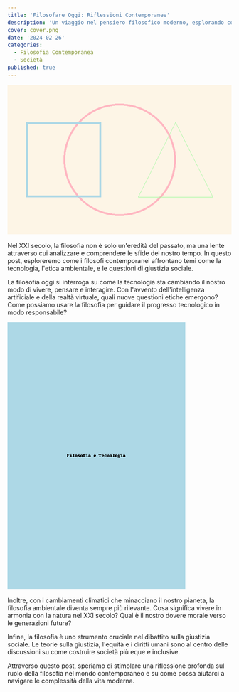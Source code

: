 ```yaml
---
title: 'Filosofare Oggi: Riflessioni Contemporanee'
description: 'Un viaggio nel pensiero filosofico moderno, esplorando come la filosofia affronta le sfide del nostro tempo.'
cover: cover.png
date: '2024-02-26'
categories:
  - Filosofia Contemporanea
  - Società
published: true
---
```


![a](./philosophy_pastel_image.png)

Nel XXI secolo, la filosofia non è solo un'eredità del passato, ma una lente attraverso cui analizzare e comprendere le sfide del nostro tempo. In questo post, esploreremo come i filosofi contemporanei affrontano temi come la tecnologia, l'etica ambientale, e le questioni di giustizia sociale.

La filosofia oggi si interroga su come la tecnologia sta cambiando il nostro modo di vivere, pensare e interagire. Con l'avvento dell'intelligenza artificiale e della realtà virtuale, quali nuove questioni etiche emergono? Come possiamo usare la filosofia per guidare il progresso tecnologico in modo responsabile?

![b](./Philosophy_Technology_Image.png)

Inoltre, con i cambiamenti climatici che minacciano il nostro pianeta, la filosofia ambientale diventa sempre più rilevante. Cosa significa vivere in armonia con la natura nel XXI secolo? Qual è il nostro dovere morale verso le generazioni future?

Infine, la filosofia è uno strumento cruciale nel dibattito sulla giustizia sociale. Le teorie sulla giustizia, l'equità e i diritti umani sono al centro delle discussioni su come costruire società più eque e inclusive.

Attraverso questo post, speriamo di stimolare una riflessione profonda sul ruolo della filosofia nel mondo contemporaneo e su come possa aiutarci a navigare le complessità della vita moderna.
